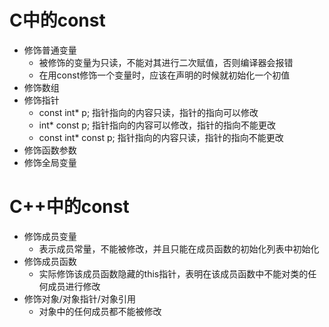 # C中的const
+ 修饰普通变量
  - 被修饰的变量为只读，不能对其进行二次赋值，否则编译器会报错
  - 在用const修饰一个变量时，应该在声明的时候就初始化一个初值
+ 修饰数组
+ 修饰指针
  - const int* p; 指针指向的内容只读，指针的指向可以修改
  - int* const p; 指针指向的内容可以修改，指针的指向不能更改
  - const int* const p; 指针指向的内容只读，指针的指向不能更改
+ 修饰函数参数
+ 修饰全局变量

# C++中的const
+ 修饰成员变量
  - 表示成员常量，不能被修改，并且只能在成员函数的初始化列表中初始化
+ 修饰成员函数
  - 实际修饰该成员函数隐藏的this指针，表明在该成员函数中不能对类的任何成员进行修改
+ 修饰对象/对象指针/对象引用
  - 对象中的任何成员都不能被修改